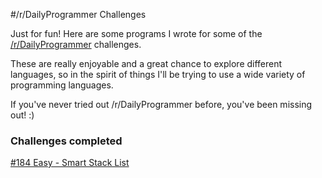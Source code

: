 #/r/DailyProgrammer Challenges

Just for fun! Here are some programs I wrote for some of the [/r/DailyProgrammer](http://www.reddit.com/r/dailyprogrammer) challenges.

These are really enjoyable and a great chance to explore different languages, so in the spirit of things I'll be trying to use a wide variety of
programming languages.

If you've never tried out /r/DailyProgrammer before, you've been missing out! :)

### Challenges completed

[#184 Easy - Smart Stack List](http://www.reddit.com/r/dailyprogrammer/comments/2j5929/10132014_challenge_184_easy_smart_stack_list/)
